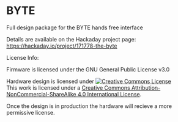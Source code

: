# BYTE
Full design package for the BYTE hands free interface

Details are available on the Hackaday project page:
https://hackaday.io/project/171778-the-byte

License Info:

Firmware is licensed under the GNU General Public License v3.0

Hardware design is licensed under <a rel="license" href="http://creativecommons.org/licenses/by-nc-sa/4.0/"><img alt="Creative Commons License" style="border-width:0" src="https://i.creativecommons.org/l/by-nc-sa/4.0/88x31.png" /></a><br />This work is licensed under a <a rel="license" href="http://creativecommons.org/licenses/by-nc-sa/4.0/">Creative Commons Attribution-NonCommercial-ShareAlike 4.0 International License</a>.

Once the design is in production the hardware will recieve a more permissive license.
